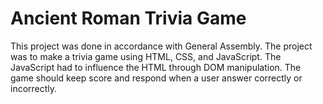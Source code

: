 # Ancient Roman Trivia Game

This project was done in accordance with General Assembly.  The project was to make a trivia game using HTML, CSS, and JavaScript.  The JavaScript had to influence the HTML through DOM manipulation.  The game should keep score and respond when a user answer correctly or incorrectly.  








